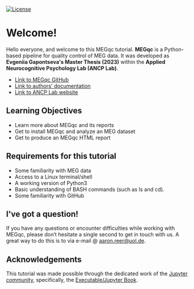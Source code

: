 [![License](https://img.shields.io/github/license/peerherholz/workshop_weizmann)](https://github.com/PeerHerholz/workshop_weizmann)

# Welcome!

Hello everyone, and welcome to this MEGqc tutorial.
**MEGqc** is a Python-based pipeline for quality control of MEG data. It was developed as **Evgeniia Gapontseva's Master Thesis (2023)** within the **Applied Neurocognitive Psychology Lab (ANCP Lab)**.


* [Link to MEGqc GitHub](https://github.com/ANCPLabOldenburg/MEGqc)
* [Link to authors' documentation](https://meg-qc.readthedocs.io/en/latest/)
* [Link to ANCP Lab website](https://uol.de/en/applied-neurocognitive-psychology)

## Learning Objectives
- Learn more about MEGqc and its reports
- Get to install MEGqc and analyze an MEG dataset
- Get to produce an MEGqc HTML report

## Requirements for this tutorial
- Some familiarity with MEG data
- Access to a Linux terminal/shell
- A working version of Python3
- Basic understanding of BASH commands (such as ls and cd). 
- Some familiarity with GitHub 


## I've got a question!

If you have any questions or encounter difficulties while working with MEGqc, please don’t hesitate a single second to get in touch with us. A great way to do this is to via e-mail @ aaron.reer@uol.de.

## Acknowledgements

 This tutorial was made possible through the dedicated work of the [Jupyter community](https://jupyter.org/community), specifically, the [Executable/Jupyter Book](https://executablebooks.org/en/latest/).

